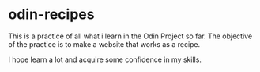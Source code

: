 # odin-recipes

This is a practice of all what i learn in the Odin Project so far. The objective of the practice is to make a website that works as a recipe.

I hope learn a lot and acquire some confidence in my skills.